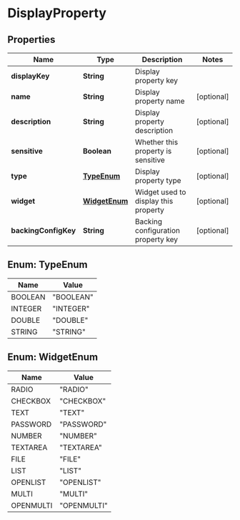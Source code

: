 
# DisplayProperty

## Properties
Name | Type | Description | Notes
------------ | ------------- | ------------- | -------------
**displayKey** | **String** | Display property key | 
**name** | **String** | Display property name |  [optional]
**description** | **String** | Display property description |  [optional]
**sensitive** | **Boolean** | Whether this property is sensitive |  [optional]
**type** | [**TypeEnum**](#TypeEnum) | Display property type |  [optional]
**widget** | [**WidgetEnum**](#WidgetEnum) | Widget used to display this property |  [optional]
**backingConfigKey** | **String** | Backing configuration property key |  [optional]


<a name="TypeEnum"></a>
## Enum: TypeEnum
Name | Value
---- | -----
BOOLEAN | &quot;BOOLEAN&quot;
INTEGER | &quot;INTEGER&quot;
DOUBLE | &quot;DOUBLE&quot;
STRING | &quot;STRING&quot;


<a name="WidgetEnum"></a>
## Enum: WidgetEnum
Name | Value
---- | -----
RADIO | &quot;RADIO&quot;
CHECKBOX | &quot;CHECKBOX&quot;
TEXT | &quot;TEXT&quot;
PASSWORD | &quot;PASSWORD&quot;
NUMBER | &quot;NUMBER&quot;
TEXTAREA | &quot;TEXTAREA&quot;
FILE | &quot;FILE&quot;
LIST | &quot;LIST&quot;
OPENLIST | &quot;OPENLIST&quot;
MULTI | &quot;MULTI&quot;
OPENMULTI | &quot;OPENMULTI&quot;



